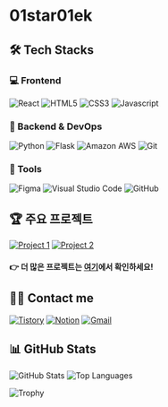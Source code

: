 # 01star01ek


## 🛠️ Tech Stacks

### 💻 Frontend
![React](https://img.shields.io/badge/React-61DAFB?style=for-the-badge&logo=React&logoColor=white)
![HTML5](https://img.shields.io/badge/HTML5-E34F26?style=for-the-badge&logo=HTML5&logoColor=white)
![CSS3](https://img.shields.io/badge/CSS3-1572B6?style=for-the-badge&logo=CSS3&logoColor=white)
![Javascript](https://img.shields.io/badge/Javascript-F7DF1E?style=for-the-badge&logo=Javascript&logoColor=white)

### 🔧 Backend & DevOps
![Python](https://img.shields.io/badge/Python-3776AB?style=for-the-badge&logo=Python&logoColor=white)
![Flask](https://img.shields.io/badge/Flask-000000?style=for-the-badge&logo=Flask&logoColor=white)
![Amazon AWS](https://img.shields.io/badge/Amazon%20AWS-232F3E?style=for-the-badge&logo=Amazon%20AWS&logoColor=white)
![Git](https://img.shields.io/badge/Git-F05032?style=for-the-badge&logo=Git&logoColor=white)

### 🎨 Tools
![Figma](https://img.shields.io/badge/Figma-F24E1E?style=for-the-badge&logo=Figma&logoColor=white)
![Visual Studio Code](https://img.shields.io/badge/Visual%20Studio%20Code-007ACC?style=for-the-badge&logo=Visual%20Studio%20Code&logoColor=white)
![GitHub](https://img.shields.io/badge/GitHub-181717?style=for-the-badge&logo=GitHub&logoColor=white)

## 🏆 주요 프로젝트
[![Project 1](https://github-readme-stats.vercel.app/api/pin/?username=01star01ek&repo=Topangyo&theme=buefy)](https://github.com/sgdevcamp2022/topangyo)
[![Project 2](https://github-readme-stats.vercel.app/api/pin/?username=01star01ek&repo=another-project&theme=buefy)](https://github.com/01star01ek/another-project)

#### 👉 더 많은 프로젝트는 [여기](https://github.com/01star01ek?tab=repositories)에서 확인하세요!

## 🧑‍💻 Contact me
[![Tistory](https://img.shields.io/badge/Tistory-000000?style=for-the-badge&logo=Tistory&logoColor=white&link=https://01star01ek.tistory.com)](https://01star01ek.tistory.com)
[![Notion](https://img.shields.io/badge/Notion-000000?style=for-the-badge&logo=Notion&logoColor=white&link=https://www.notion.so/01star01ek)](https://www.notion.so/01star01ek)
[![Gmail](https://img.shields.io/badge/Gmail-EA4335?style=for-the-badge&logo=Gmail&logoColor=white&link=mailto:01star01ek@gmail.com)](mailto:01star01ek@gmail.com)

## 📊 GitHub Stats
![GitHub Stats](https://github-readme-stats.vercel.app/api?username=01star01ek&show_icons=true&theme=buefy&hide_border=true&count_private=true)
![Top Languages](https://github-readme-stats.vercel.app/api/top-langs/?username=01star01ek&layout=compact&theme=buefy&hide_border=true)

![Trophy](https://github-profile-trophy.vercel.app/?username=01star01ek&row=1&column=6&theme=flat&no-frame=true)

